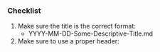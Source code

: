 ### Checklist
1. Make sure the title is the correct format:
    * YYYY-MM-DD-Some-Descriptive-Title.md
2. Make sure to use a proper header:
